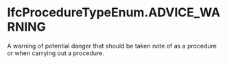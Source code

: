 IfcProcedureTypeEnum.ADVICE_WARNING
===================================
A warning of potential danger that should be taken note of as a procedure or
when carrying out a procedure.


